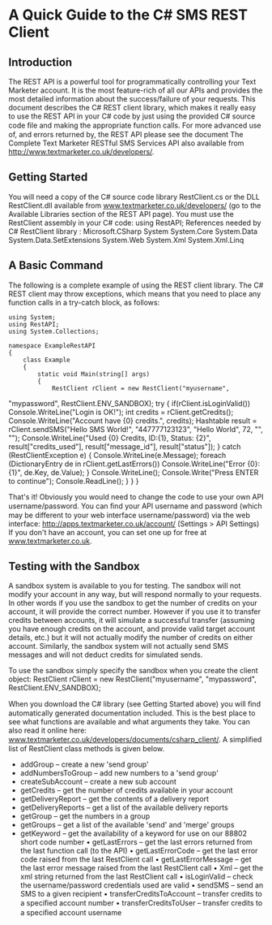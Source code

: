 A Quick Guide to the C# SMS REST Client
=======================================

Introduction
------------

The REST API is a powerful tool for programmatically controlling your Text Marketer account. It is
the most feature-rich of all our APIs and provides the most detailed information about the
success/failure of your requests. 
This document describes the C# REST client library, which makes it really easy to use the
REST API in your C# code by just using the provided C# source code ﬁle and making the
appropriate function calls.
For more advanced use of, and errors returned by, the REST API please see the document
The Complete Text Marketer RESTful SMS Services API also available from
http://www.textmarketer.co.uk/developers/.  

Getting Started
---------------

You will need a copy of the C# source code library RestClient.cs or the DLL RestClient.dll
available from www.textmarketer.co.uk/developers/ (go to the Available Libraries section of the
REST API page).
You must use the RestClient assembly in your C# code:
using RestAPI;
References  needed by C# RestClient  library :
Microsoft.CSharp
System
System.Core
System.Data
System.Data.SetExtensions
System.Web
System.Xml
System.Xml.Linq

A Basic Command
---------------

The following is a complete example of using the REST client library. The C# REST client may
throw exceptions, which means that you need to place any function calls in a try-catch block, as
follows:


	using System;
	using RestAPI;
	using System.Collections;

	namespace ExampleRestAPI
	{
    	class Example
    	{
        	static void Main(string[] args)
        	{
            	RestClient rClient = new RestClient("myusername",
"mypassword", RestClient.ENV_SANDBOX);
            	try
            	{
                	if(rClient.isLoginValid())
                    	Console.WriteLine("Login is OK!");
                	int credits = rClient.getCredits();
                	Console.WriteLine("Account have {0} credits.", credits);
                	Hashtable result = rClient.sendSMS("Hello SMS World!",
"447777123123", "Hello World", 72, "", "");
               	 	Console.WriteLine("Used {0} Credits, ID:{1}, Status: {2}",
result["credits_used"], result["message_id"], result["status"]);
            	}
            	catch (RestClientException e)
            	{
                	Console.WriteLine(e.Message);
                	foreach (DictionaryEntry de in rClient.getLastErrors())
                    	Console.WriteLine("Error {0}: {1}", de.Key, de.Value);
            	}
            	Console.WriteLine();
            	Console.Write("Press ENTER to continue");
            	Console.ReadLine();
        	}
    		}
	}

That's it!  Obviously you would need to change the code to use your own API username/password.
You can ﬁnd your API username and password (which may be different to your web interface
username/password) via the web interface:
http://apps.textmarketer.co.uk/account/ (Settings > API Settings)
If you don't have an account, you can set one up for free at www.textmarketer.co.uk.

Testing with the Sandbox
------------------------
A sandbox system is available to you for testing. The sandbox will not modify your account in any
way, but will respond normally to your requests. In other words if you use the sandbox to get the
number of credits on your account, it will provide the correct number. However if you use it to
transfer credits between accounts, it will simulate a successful transfer (assuming you have enough
credits on the account, and provide valid target account details, etc.) but it will not actually modify
the number of credits on either account.
Similarly, the sandbox system will not actually send SMS messages and will not deduct credits for
simulated sends.

To use the sandbox simply specify the sandbox when you create the client object:
RestClient rClient = new RestClient("myusername", "mypassword",
RestClient.ENV_SANDBOX);


When you download the C# library (see Getting Started above) you will ﬁnd automatically
generated documentation included. This is the best place to see what functions are available and
what arguments they take. You can also read it online here:
www.textmarketer.co.uk/developers/documents/csharp_client/.
A simpliﬁed list of RestClient class methods is given below.
- addGroup – create a new 'send group'
- addNumbersToGroup – add new numbers to a 'send group'
- createSubAccount – create a new sub account
- getCredits – get the number of credits available in your account
- getDeliveryReport – get the contents of a delivery report
- getDeliveryReports – get a list of the available delivery reports
- getGroup – get the numbers in a group
- getGroups – get a list of the available 'send' and 'merge' groups
- getKeyword – get the availability of a keyword for use on our 88802 short code number
• getLastErrors – get the last errors returned from the last function call (to the API)
• getLastErrorCode – get the last error code raised from the last RestClient call
• getLastErrorMessage – get the last error message raised from the last RestClient call
• Xml – get the xml string returned from the last RestClient call
• isLoginValid – check the username/password credentials used are valid
• sendSMS – send an SMS to a given recipient
• transferCreditsToAccount – transfer credits to a speciﬁed account number
• transferCreditsToUser – transfer credits to a speciﬁed account username


